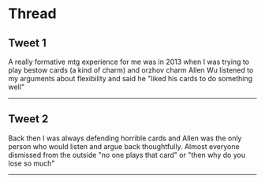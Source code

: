 # Thread

## Tweet 1

A really formative mtg experience for me was in 2013 when I was trying to play bestow cards (a kind of charm) and orzhov charm Allen Wu listened to my arguments about flexibility and said he "liked his cards to do something well"

---

## Tweet 2

Back then I was always defending horrible cards and Allen was the only person who would listen and argue back thoughtfully. Almost everyone dismissed from the outside "no one plays that card" or "then why do you lose so much"

---

